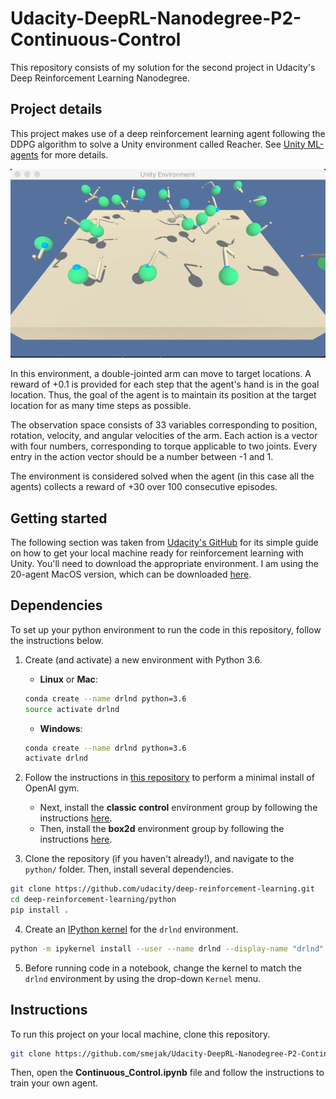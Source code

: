 # Udacity-DeepRL-Nanodegree-P2-Continuous-Control
This repository consists of my solution for the second project in Udacity's Deep Reinforcement Learning Nanodegree. 
## Project details
This project makes use of a deep reinforcement learning agent following the DDPG algorithm to solve a Unity environment called Reacher. See [Unity ML-agents](https://github.com/Unity-Technologies/ml-agents) for more details.

![](reacher_trained.gif)

In this environment, a double-jointed arm can move to target locations. A reward of +0.1 is provided for each step that the agent's hand is in the goal location. Thus, the goal of the agent is to maintain its position at the target location for as many time steps as possible.

The observation space consists of 33 variables corresponding to position, rotation, velocity, and angular velocities of the arm. Each action is a vector with four numbers, corresponding to torque applicable to two joints. Every entry in the action vector should be a number between -1 and 1.

The environment is considered solved when the agent (in this case all the agents) collects a reward of +30 over 100 consecutive episodes.
## Getting started
The following section was taken from [Udacity's GitHub](https://github.com/udacity/deep-reinforcement-learning#dependencies) for its simple guide on how to get your local machine ready for reinforcement learning with Unity.
You'll need to download the appropriate environment. I am using the 20-agent MacOS version, which can be downloaded [here](https://s3-us-west-1.amazonaws.com/udacity-drlnd/P2/Reacher/Reacher.app.zip).
## Dependencies

To set up your python environment to run the code in this repository, follow the instructions below.

1. Create (and activate) a new environment with Python 3.6.

	- __Linux__ or __Mac__: 
	```bash
	conda create --name drlnd python=3.6
	source activate drlnd
	```
	- __Windows__: 
	```bash
	conda create --name drlnd python=3.6 
	activate drlnd
	```
	
2. Follow the instructions in [this repository](https://github.com/openai/gym) to perform a minimal install of OpenAI gym.  
	- Next, install the **classic control** environment group by following the instructions [here](https://github.com/openai/gym#classic-control).
	- Then, install the **box2d** environment group by following the instructions [here](https://github.com/openai/gym#box2d).
	
3. Clone the repository (if you haven't already!), and navigate to the `python/` folder.  Then, install several dependencies.
```bash
git clone https://github.com/udacity/deep-reinforcement-learning.git
cd deep-reinforcement-learning/python
pip install .
```

4. Create an [IPython kernel](http://ipython.readthedocs.io/en/stable/install/kernel_install.html) for the `drlnd` environment.  
```bash
python -m ipykernel install --user --name drlnd --display-name "drlnd"
```

5. Before running code in a notebook, change the kernel to match the `drlnd` environment by using the drop-down `Kernel` menu.

## Instructions
To run this project on your local machine, clone this repository.
```bash
git clone https://github.com/smejak/Udacity-DeepRL-Nanodegree-P2-Continuous-Control.git
```
Then, open the __Continuous_Control.ipynb__ file and follow the instructions to train your own agent.
